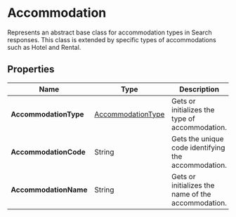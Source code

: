 # Accommodation

Represents an abstract base class for accommodation types in Search responses.
This class is extended by specific types of accommodations such as Hotel and Rental.

## Properties

| Name | Type | Description |
|------|------|-------------|
| **AccommodationType** | [AccommodationType](/docs/apis/for-sellers/connectors-pull-developers-api/API_Reference/accommodationtype) | Gets or initializes the type of accommodation. |
| **AccommodationCode** | String | Gets the unique code identifying the accommodation. |
| **AccommodationName** | String | Gets or initializes the name of the accommodation. |
